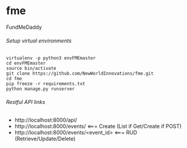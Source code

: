 # fme
FundMeDaddy


###### Setup virtual environments
    virtualenv -p python3 envFMEmaster
    cd envFMEmaster
    source bin/activate
    git clone https://github.com/NewWorldInnovations/fme.git
    cd fme
    pip freeze -r requirements.txt
    python manage.py runserver
    
###### Restful API links
   * http://localhost:8000/api/
   * http://localhost:8000/events/ <=== Create (List if Get/Create if POST)
   * http://localhost:8000/events/<event_id> <=== RUD (Retrieve/Update/Delete)
    
